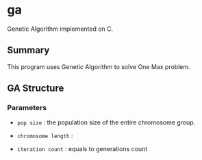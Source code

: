 # ga

Genetic Algorithm implemented on C.

## Summary

This program uses Genetic Algorithm to solve One Max problem.



## GA Structure

### Parameters

* `pop size` : the population size of the entire chromosome group.
* `chromosome length` : 

* `iteration count` : equals to generations count





```pseudocode

```

